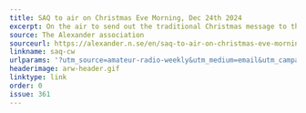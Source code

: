 ```yaml
---
title: SAQ to air on Christmas Eve Morning, Dec 24th 2024
excerpt: On the air to send out the traditional Christmas message to the whole world using the 200kW Alexanderson alternator from 1924 on 17.2 kHz CW. 
source: The Alexander association
sourceurl: https://alexander.n.se/en/saq-to-air-on-christmas-eve-morning-dec-24th-2024/
linkname: saq-cw
urlparams: '?utm_source=amateur-radio-weekly&utm_medium=email&utm_campaign=newsletter'
headerimage: arw-header.gif
linktype: link
order: 0
issue: 361
---
```

